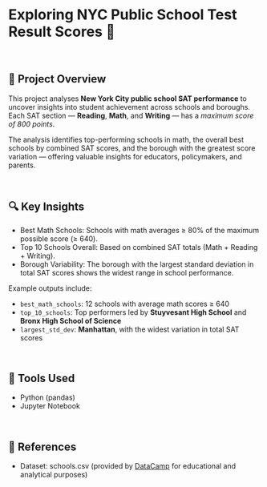 # Exploring NYC Public School Test Result Scores 🏫

<br>

## 📌 Project Overview

This project analyses **New York City public school SAT performance** to uncover insights into student achievement across schools and boroughs.  
Each SAT section — **Reading**, **Math**, and **Writing** — has a *maximum score of 800 points*.  

The analysis identifies top-performing schools in math, the overall best schools by combined SAT scores, and the borough with the greatest score variation — offering valuable insights for educators, policymakers, and parents.

<br>

## 🔍 Key Insights
- Best Math Schools: Schools with math averages ≥ 80% of the maximum possible score (≥ 640).
- Top 10 Schools Overall: Based on combined SAT totals (Math + Reading + Writing).
- Borough Variability: The borough with the largest standard deviation in total SAT scores shows the widest range in school performance.

Example outputs include:  
- `best_math_schools`: 12 schools with average math scores ≥ 640  
- `top_10_schools`: Top performers led by **Stuyvesant High School** and **Bronx High School of Science**  
- `largest_std_dev`: **Manhattan**, with the widest variation in total SAT scores

<br>

## 🚀 Tools Used
- Python (pandas)
- Jupyter Notebook

<br>

## 📖 References
- Dataset: schools.csv (provided by [DataCamp](https://www.datacamp.com/) for educational and analytical purposes)
